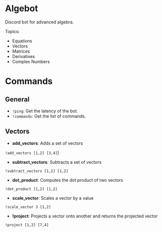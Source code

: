 # Algebot

Discord bot for advanced algebra.

Topics:

* Equations
* Vectors
* Matrices
* Derivatives
* Complex Numbers

# Commands

## General

* `!ping`: Get the latency of the bot.
* `!commands`: Get the list of commands.

## Vectors

* **add_vectors**: Adds a set of vectors

`!add_vectors [1,2] [3,4]`]

* **subtract_vectors**: Subtracts a set of vectors

`!subtract_vectors [1,2] [1,2]`

* **dot_product**: Computes the dot product of two vectors

`!dot_product [1,2] [1,2]` 

* **scale_vector**: Scales a vector by a value

`!scale_vector 3 [1,2]` 

* **!project**: Projects a vector onto another and returns the projected vector

`!project [1,2] [7,4]`


